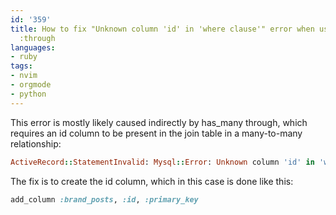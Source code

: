 ```yaml
---
id: '359'
title: How to fix "Unknown column 'id' in 'where clause'" error when using has_many
  :through
languages:
- ruby
tags:
- nvim
- orgmode
- python
---
```

This error is mostly likely caused indirectly by has\_many through, which requires an id column to be present in the join table in a many-to-many relationship:


```ruby
ActiveRecord::StatementInvalid: Mysql::Error: Unknown column 'id' in 'where clause': DELETE FROM brand_posts WHERE id = NULL
```
    

The fix is to create the id column, which in this case is done like this:


```ruby
add_column :brand_posts, :id, :primary_key
```
    

